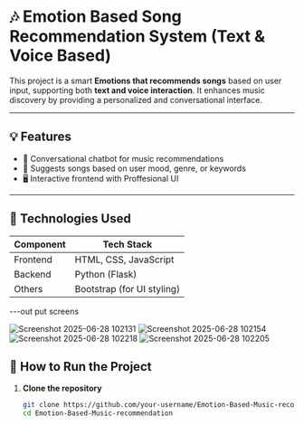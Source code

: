 # 🎶 Emotion Based Song Recommendation System (Text & Voice Based)

This project is a smart **Emotions that recommends songs** based on user input, supporting both **text and voice interaction**. It enhances music discovery by providing a personalized and conversational interface.

---

## 💡 Features

- 🤖 Conversational chatbot for music recommendations
- 🎵 Suggests songs based on user mood, genre, or keywords
- 🖥️ Interactive frontend with Proffesional UI

---

## 🧰 Technologies Used

| Component     | Tech Stack                      |
|---------------|----------------------------------|
| Frontend      | HTML, CSS, JavaScript           |
| Backend       | Python (Flask)                  |
| Others        | Bootstrap (for UI styling)      |

---out put screens 

![Screenshot 2025-06-28 102131](https://github.com/user-attachments/assets/7c17ed13-f1d6-4d48-a733-c2754326a3ae)
![Screenshot 2025-06-28 102154](https://github.com/user-attachments/assets/b442089c-8e2b-4411-b1ab-0c8ebb5f1028)
![Screenshot 2025-06-28 102218](https://github.com/user-attachments/assets/823d1500-e245-481f-8a02-f83bc7ef36c3)
![Screenshot 2025-06-28 102205](https://github.com/user-attachments/assets/b3c74b4b-e41a-4b47-8cf1-e7345bd5b1d2)



## 🚀 How to Run the Project

1. **Clone the repository**
   ```bash
   git clone https://github.com/your-username/Emotion-Based-Music-recommendation.git
   cd Emotion-Based-Music-recommendation
